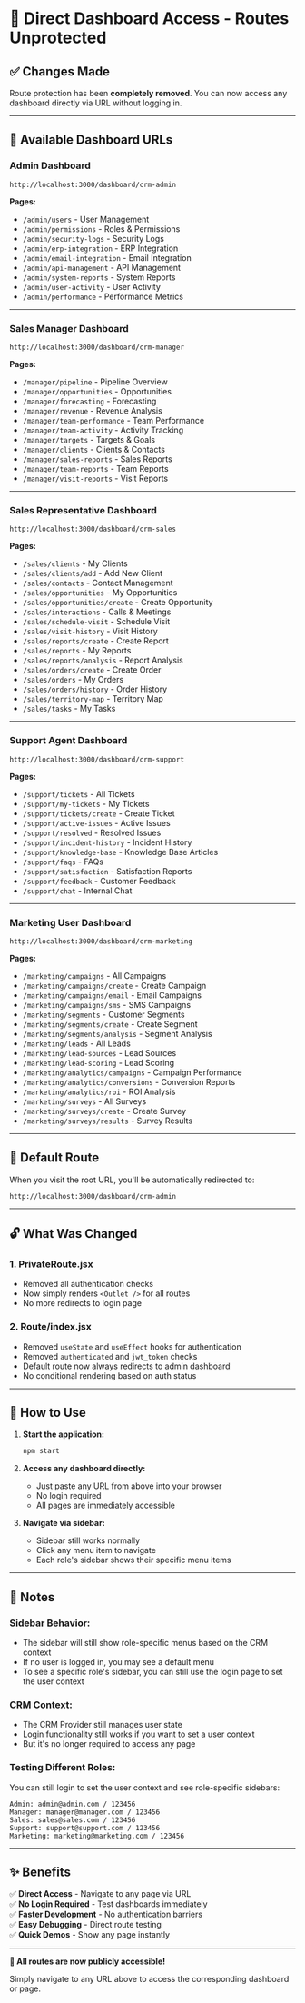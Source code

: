 # 🚀 Direct Dashboard Access - Routes Unprotected

## ✅ Changes Made

Route protection has been **completely removed**. You can now access any dashboard directly via URL without logging in.

---

## 📍 Available Dashboard URLs

### **Admin Dashboard**

```
http://localhost:3000/dashboard/crm-admin
```

**Pages:**

- `/admin/users` - User Management
- `/admin/permissions` - Roles & Permissions
- `/admin/security-logs` - Security Logs
- `/admin/erp-integration` - ERP Integration
- `/admin/email-integration` - Email Integration
- `/admin/api-management` - API Management
- `/admin/system-reports` - System Reports
- `/admin/user-activity` - User Activity
- `/admin/performance` - Performance Metrics

---

### **Sales Manager Dashboard**

```
http://localhost:3000/dashboard/crm-manager
```

**Pages:**

- `/manager/pipeline` - Pipeline Overview
- `/manager/opportunities` - Opportunities
- `/manager/forecasting` - Forecasting
- `/manager/revenue` - Revenue Analysis
- `/manager/team-performance` - Team Performance
- `/manager/team-activity` - Activity Tracking
- `/manager/targets` - Targets & Goals
- `/manager/clients` - Clients & Contacts
- `/manager/sales-reports` - Sales Reports
- `/manager/team-reports` - Team Reports
- `/manager/visit-reports` - Visit Reports

---

### **Sales Representative Dashboard**

```
http://localhost:3000/dashboard/crm-sales
```

**Pages:**

- `/sales/clients` - My Clients
- `/sales/clients/add` - Add New Client
- `/sales/contacts` - Contact Management
- `/sales/opportunities` - My Opportunities
- `/sales/opportunities/create` - Create Opportunity
- `/sales/interactions` - Calls & Meetings
- `/sales/schedule-visit` - Schedule Visit
- `/sales/visit-history` - Visit History
- `/sales/reports/create` - Create Report
- `/sales/reports` - My Reports
- `/sales/reports/analysis` - Report Analysis
- `/sales/orders/create` - Create Order
- `/sales/orders` - My Orders
- `/sales/orders/history` - Order History
- `/sales/territory-map` - Territory Map
- `/sales/tasks` - My Tasks

---

### **Support Agent Dashboard**

```
http://localhost:3000/dashboard/crm-support
```

**Pages:**

- `/support/tickets` - All Tickets
- `/support/my-tickets` - My Tickets
- `/support/tickets/create` - Create Ticket
- `/support/active-issues` - Active Issues
- `/support/resolved` - Resolved Issues
- `/support/incident-history` - Incident History
- `/support/knowledge-base` - Knowledge Base Articles
- `/support/faqs` - FAQs
- `/support/satisfaction` - Satisfaction Reports
- `/support/feedback` - Customer Feedback
- `/support/chat` - Internal Chat

---

### **Marketing User Dashboard**

```
http://localhost:3000/dashboard/crm-marketing
```

**Pages:**

- `/marketing/campaigns` - All Campaigns
- `/marketing/campaigns/create` - Create Campaign
- `/marketing/campaigns/email` - Email Campaigns
- `/marketing/campaigns/sms` - SMS Campaigns
- `/marketing/segments` - Customer Segments
- `/marketing/segments/create` - Create Segment
- `/marketing/segments/analysis` - Segment Analysis
- `/marketing/leads` - All Leads
- `/marketing/lead-sources` - Lead Sources
- `/marketing/lead-scoring` - Lead Scoring
- `/marketing/analytics/campaigns` - Campaign Performance
- `/marketing/analytics/conversions` - Conversion Reports
- `/marketing/analytics/roi` - ROI Analysis
- `/marketing/surveys` - All Surveys
- `/marketing/surveys/create` - Create Survey
- `/marketing/surveys/results` - Survey Results

---

## 🎯 Default Route

When you visit the root URL, you'll be automatically redirected to:

```
http://localhost:3000/dashboard/crm-admin
```

---

## 🔓 What Was Changed

### **1. PrivateRoute.jsx**

- Removed all authentication checks
- Now simply renders `<Outlet />` for all routes
- No more redirects to login page

### **2. Route/index.jsx**

- Removed `useState` and `useEffect` hooks for authentication
- Removed `authenticated` and `jwt_token` checks
- Default route now always redirects to admin dashboard
- No conditional rendering based on auth status

---

## 🚀 How to Use

1. **Start the application:**

   ```bash
   npm start
   ```

2. **Access any dashboard directly:**

   - Just paste any URL from above into your browser
   - No login required
   - All pages are immediately accessible

3. **Navigate via sidebar:**
   - Sidebar still works normally
   - Click any menu item to navigate
   - Each role's sidebar shows their specific menu items

---

## 📝 Notes

### **Sidebar Behavior:**

- The sidebar will still show role-specific menus based on the CRM context
- If no user is logged in, you may see a default menu
- To see a specific role's sidebar, you can still use the login page to set the user context

### **CRM Context:**

- The CRM Provider still manages user state
- Login functionality still works if you want to set a user context
- But it's no longer required to access any page

### **Testing Different Roles:**

You can still login to set the user context and see role-specific sidebars:

```
Admin: admin@admin.com / 123456
Manager: manager@manager.com / 123456
Sales: sales@sales.com / 123456
Support: support@support.com / 123456
Marketing: marketing@marketing.com / 123456
```

---

## ✨ Benefits

✅ **Direct Access** - Navigate to any page via URL  
✅ **No Login Required** - Test dashboards immediately  
✅ **Faster Development** - No authentication barriers  
✅ **Easy Debugging** - Direct route testing  
✅ **Quick Demos** - Show any page instantly

---

**🎊 All routes are now publicly accessible!**

Simply navigate to any URL above to access the corresponding dashboard or page.
